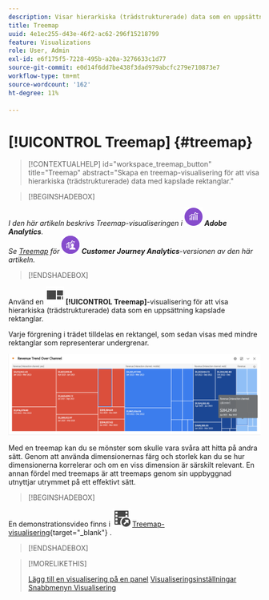 ```yaml
---
description: Visar hierarkiska (trädstrukturerade) data som en uppsättning kapslade rektanglar.
title: Treemap
uuid: 4e1ec255-d43e-46f2-ac62-296f15218799
feature: Visualizations
role: User, Admin
exl-id: e6f175f5-7228-495b-a20a-3276633c1d77
source-git-commit: e0d14f6dd7be438f3dad979abcfc279e710873e7
workflow-type: tm+mt
source-wordcount: '162'
ht-degree: 11%

---
```


# [!UICONTROL Treemap] {#treemap}

<!-- markdownlint-disable MD034 -->

>[!CONTEXTUALHELP]
>id="workspace_treemap_button"
>title="Treemap"
>abstract="Skapa en treemap-visualisering för att visa hierarkiska (trädstrukturerade) data med kapslade rektanglar."

<!-- markdownlint-enable MD034 -->

>[!BEGINSHADEBOX]

_I den här artikeln beskrivs Treemap-visualiseringen i_ ![AdobeAnalytics](/help/assets/icons/AdobeAnalytics.svg) _**Adobe Analytics**._<br/>_Se [Treemap](https://experienceleague.adobe.com/en/docs/analytics-platform/using/cja-workspace/visualizations/treemap) för_ ![CustomerJourneyAnalytics](/help/assets/icons/CustomerJourneyAnalytics.svg) _**Customer Journey Analytics**-versionen av den här artikeln._

>[!ENDSHADEBOX]

Använd en ![GraphTree](/help/assets/icons/GraphTree.svg) **[!UICONTROL Treemap]**-visualisering för att visa hierarkiska (trädstrukturerade) data som en uppsättning kapslade rektanglar.

Varje förgrening i trädet tilldelas en rektangel, som sedan visas med mindre rektanglar som representerar undergrenar.

![Treemap-exempel som visar rutor med mindre rektanglar som representerar undergrenar.](assets/treemap.png)

Med en treemap kan du se mönster som skulle vara svåra att hitta på andra sätt. Genom att använda dimensionernas färg och storlek kan du se hur dimensionerna korrelerar och om en viss dimension är särskilt relevant. En annan fördel med treemaps är att treemaps genom sin uppbyggnad utnyttjar utrymmet på ett effektivt sätt.


>[!BEGINSHADEBOX]

En demonstrationsvideo finns i ![VideoCheckedOut](/help/assets/icons/VideoCheckedOut.svg) [Treemap-visualisering](https://video.tv.adobe.com/v/334458/?quality=12){target="_blank"} .

>[!ENDSHADEBOX]


>[!MORELIKETHIS]
>
>[Lägg till en visualisering på en panel](/help/analyze/analysis-workspace/visualizations/freeform-analysis-visualizations.md#add-visualizations-to-a-panel)
>[Visualiseringsinställningar](/help/analyze/analysis-workspace/visualizations/freeform-analysis-visualizations.md#settings)
>[Snabbmenyn Visualisering ](/help/analyze/analysis-workspace/visualizations/freeform-analysis-visualizations.md#context-menu)
>
